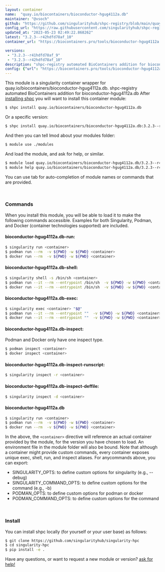 ```yaml
---
layout: container
name:  "quay.io/biocontainers/bioconductor-hgug4112a.db"
maintainer: "@vsoch"
github: "https://github.com/singularityhub/shpc-registry/blob/main/quay.io/biocontainers/bioconductor-hgug4112a.db/container.yaml"
config_url: "https://raw.githubusercontent.com/singularityhub/shpc-registry/main/quay.io/biocontainers/bioconductor-hgug4112a.db/container.yaml"
updated_at: "2023-05-23 02:49:22.868262"
latest: "3.2.3--r42hdfd78af_10"
container_url: "https://biocontainers.pro/tools/bioconductor-hgug4112a.db"

versions:
 - "3.2.3--r41hdfd78af_9"
 - "3.2.3--r42hdfd78af_10"
description: "shpc-registry automated BioContainers addition for bioconductor-hgug4112a.db"
config: {"url": "https://biocontainers.pro/tools/bioconductor-hgug4112a.db", "maintainer": "@vsoch", "description": "shpc-registry automated BioContainers addition for bioconductor-hgug4112a.db", "latest": {"3.2.3--r42hdfd78af_10": "sha256:6555ff15c7a978b936b5b755ae5151f46d1fe6c343f84781ad70bdc2f27b8801"}, "tags": {"3.2.3--r41hdfd78af_9": "sha256:c75fd77ba4f5ae454d2f09bcca17d0de87eb276812780830898e5e3895bada70", "3.2.3--r42hdfd78af_10": "sha256:6555ff15c7a978b936b5b755ae5151f46d1fe6c343f84781ad70bdc2f27b8801"}, "docker": "quay.io/biocontainers/bioconductor-hgug4112a.db"}
---
```


This module is a singularity container wrapper for quay.io/biocontainers/bioconductor-hgug4112a.db.
shpc-registry automated BioContainers addition for bioconductor-hgug4112a.db
After [installing shpc](#install) you will want to install this container module:


```bash
$ shpc install quay.io/biocontainers/bioconductor-hgug4112a.db
```

Or a specific version:

```bash
$ shpc install quay.io/biocontainers/bioconductor-hgug4112a.db:3.2.3--r42hdfd78af_10
```

And then you can tell lmod about your modules folder:

```bash
$ module use ./modules
```

And load the module, and ask for help, or similar.

```bash
$ module load quay.io/biocontainers/bioconductor-hgug4112a.db/3.2.3--r42hdfd78af_10
$ module help quay.io/biocontainers/bioconductor-hgug4112a.db/3.2.3--r42hdfd78af_10
```

You can use tab for auto-completion of module names or commands that are provided.

<br>

### Commands

When you install this module, you will be able to load it to make the following commands accessible.
Examples for both Singularity, Podman, and Docker (container technologies supported) are included.

#### bioconductor-hgug4112a.db-run:

```bash
$ singularity run <container>
$ podman run --rm  -v ${PWD} -w ${PWD} <container>
$ docker run --rm  -v ${PWD} -w ${PWD} <container>
```

#### bioconductor-hgug4112a.db-shell:

```bash
$ singularity shell -s /bin/sh <container>
$ podman run --it --rm --entrypoint /bin/sh  -v ${PWD} -w ${PWD} <container>
$ docker run --it --rm --entrypoint /bin/sh  -v ${PWD} -w ${PWD} <container>
```

#### bioconductor-hgug4112a.db-exec:

```bash
$ singularity exec <container> "$@"
$ podman run --it --rm --entrypoint ""  -v ${PWD} -w ${PWD} <container> "$@"
$ docker run --it --rm --entrypoint ""  -v ${PWD} -w ${PWD} <container> "$@"
```

#### bioconductor-hgug4112a.db-inspect:

Podman and Docker only have one inspect type.

```bash
$ podman inspect <container>
$ docker inspect <container>
```

#### bioconductor-hgug4112a.db-inspect-runscript:

```bash
$ singularity inspect -r <container>
```

#### bioconductor-hgug4112a.db-inspect-deffile:

```bash
$ singularity inspect -d <container>
```



#### bioconductor-hgug4112a.db

```bash
$ singularity run <container>
$ podman run --rm  -v ${PWD} -w ${PWD} <container>
$ docker run --rm  -v ${PWD} -w ${PWD} <container>
```


In the above, the `<container>` directive will reference an actual container provided
by the module, for the version you have chosen to load. An environment file in the
module folder will also be bound. Note that although a container
might provide custom commands, every container exposes unique exec, shell, run, and
inspect aliases. For anycommands above, you can export:

 - SINGULARITY_OPTS: to define custom options for singularity (e.g., --debug)
 - SINGULARITY_COMMAND_OPTS: to define custom options for the command (e.g., -b)
 - PODMAN_OPTS: to define custom options for podman or docker
 - PODMAN_COMMAND_OPTS: to define custom options for the command

<br>

### Install

You can install shpc locally (for yourself or your user base) as follows:

```bash
$ git clone https://github.com/singularityhub/singularity-hpc
$ cd singularity-hpc
$ pip install -e .
```

Have any questions, or want to request a new module or version? [ask for help!](https://github.com/singularityhub/singularity-hpc/issues)